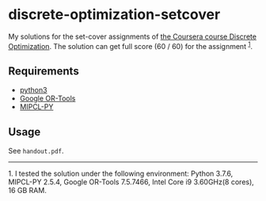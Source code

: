 # discrete-optimization-setcover

My solutions for the set-cover assignments of [the Coursera course Discrete Optimization](https://www.coursera.org/learn/discrete-optimization/).
The solution can get full score (60 / 60) for the assignment <sup>[1](#environment)</sup>.

## Requirements

- [python3](https://www.python.org/)
- [Google OR-Tools](https://developers.google.com/optimization)
- [MIPCL-PY](https://mipcl-cpp.appspot.com/mipcl-py.html)

## Usage

See `handout.pdf`.

---

<a name="environment">1.</a> I tested the solution under the following environment: Python 3.7.6, MIPCL-PY 2.5.4, Google OR-Tools 7.5.7466, Intel Core i9 3.60GHz(8 cores), 16 GB RAM.
